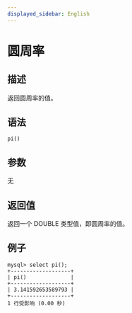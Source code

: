 ```yaml
---
displayed_sidebar: English
---
```


# 圆周率

## 描述

返回圆周率的值。

## 语法

```Plain
pi()
```

## 参数

无

## 返回值

返回一个 DOUBLE 类型值，即圆周率的值。

## 例子

```Plain
mysql> select pi();
+-------------------+
| pi()              |
+-------------------+
| 3.141592653589793 |
+-------------------+
1 行受影响 (0.00 秒)
